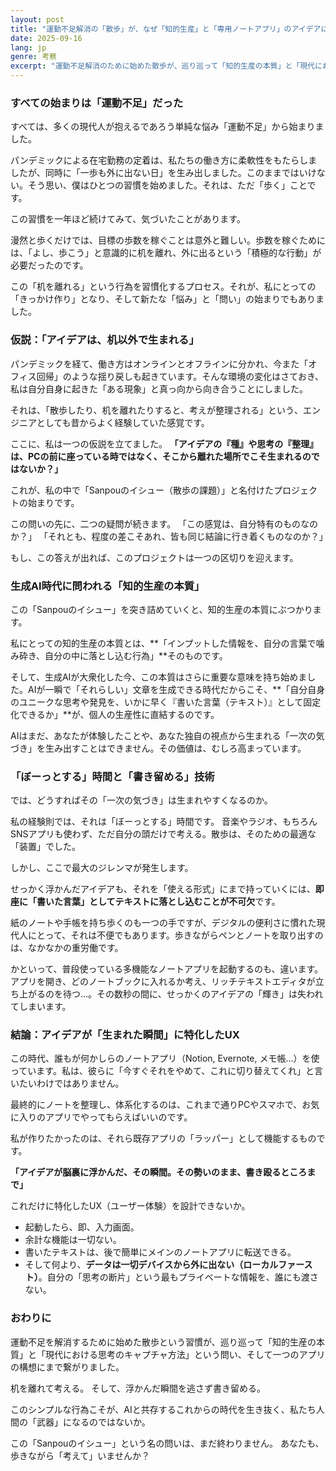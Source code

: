 ```yaml
---
layout: post
title: "運動不足解消の「散歩」が、なぜ「知的生産」と「専用ノートアプリ」のアイデアに行き着いたか"
date: 2025-09-16
lang: jp
genre: 考察
excerpt: "運動不足解消のために始めた散歩が、巡り巡って「知的生産の本質」と「現代における思考のキャプチャ方法」という問い、そして一つのアプリの構想にまで繋がった経緯を綴ります。"
---
```


### すべての始まりは「運動不足」だった

すべては、多くの現代人が抱えるであろう単純な悩み「運動不足」から始まりました。

パンデミックによる在宅勤務の定着は、私たちの働き方に柔軟性をもたらしましたが、同時に「一歩も外に出ない日」を生み出しました。このままではいけない。そう思い、僕はひとつの習慣を始めました。それは、ただ「歩く」ことです。

この習慣を一年ほど続けてみて、気づいたことがあります。

漫然と歩くだけでは、目標の歩数を稼ぐことは意外と難しい。歩数を稼ぐためには、「よし、歩こう」と意識的に机を離れ、外に出るという「積極的な行動」が必要だったのです。

この「机を離れる」という行為を習慣化するプロセス。それが、私にとっての「きっかけ作り」となり、そして新たな「悩み」と「問い」の始まりでもありました。

### 仮説：「アイデアは、机以外で生まれる」

パンデミックを経て、働き方はオンラインとオフラインに分かれ、今また「オフィス回帰」のような揺り戻しも起きています。そんな環境の変化はさておき、私は自分自身に起きた「ある現象」と真っ向から向き合うことにしました。

それは、「散歩したり、机を離れたりすると、考えが整理される」という、エンジニアとしても昔からよく経験していた感覚です。

ここに、私は一つの仮説を立てました。
**「アイデアの『種』や思考の『整理』は、PCの前に座っている時ではなく、そこから離れた場所でこそ生まれるのではないか？」**

これが、私の中で「Sanpouのイシュー（散歩の課題）」と名付けたプロジェクトの始まりです。

この問いの先に、二つの疑問が続きます。
「この感覚は、自分特有のものなのか？」
「それとも、程度の差こそあれ、皆も同じ結論に行き着くものなのか？」

もし、この答えが出れば、このプロジェクトは一つの区切りを迎えます。

### 生成AI時代に問われる「知的生産の本質」

この「Sanpouのイシュー」を突き詰めていくと、知的生産の本質にぶつかります。

私にとっての知的生産の本質とは、**「インプットした情報を、自分の言葉で噛み砕き、自分の中に落とし込む行為」**そのものです。

そして、生成AIが大衆化した今、この本質はさらに重要な意味を持ち始めました。AIが一瞬で「それらしい」文章を生成できる時代だからこそ、**「自分自身のユニークな思考や発見を、いかに早く『書いた言葉（テキスト）』として固定化できるか」**が、個人の生産性に直結するのです。

AIはまだ、あなたが体験したことや、あなた独自の視点から生まれる「一次の気づき」を生み出すことはできません。その価値は、むしろ高まっています。

### 「ぼーっとする」時間と「書き留める」技術

では、どうすればその「一次の気づき」は生まれやすくなるのか。

私の経験則では、それは「ぼーっとする」時間です。
音楽やラジオ、もちろんSNSアプリも使わず、ただ自分の頭だけで考える。散歩は、そのための最適な「装置」でした。

しかし、ここで最大のジレンマが発生します。

せっかく浮かんだアイデアも、それを「使える形式」にまで持っていくには、**即座に「書いた言葉」としてテキストに落とし込むことが不可欠**です。

紙のノートや手帳を持ち歩くのも一つの手ですが、デジタルの便利さに慣れた現代人にとって、それは不便でもあります。歩きながらペンとノートを取り出すのは、なかなかの重労働です。

かといって、普段使っている多機能なノートアプリを起動するのも、違います。
アプリを開き、どのノートブックに入れるか考え、リッチテキストエディタが立ち上がるのを待つ...。その数秒の間に、せっかくのアイデアの「輝き」は失われてしまいます。

### 結論：アイデアが「生まれた瞬間」に特化したUX

この時代、誰もが何かしらのノートアプリ（Notion, Evernote, メモ帳...）を使っています。私は、彼らに「今すぐそれをやめて、これに切り替えてくれ」と言いたいわけではありません。

最終的にノートを整理し、体系化するのは、これまで通りPCやスマホで、お気に入りのアプリでやってもらえばいいのです。

私が作りたかったのは、それら既存アプリの「ラッパー」として機能するものです。

**「アイデアが脳裏に浮かんだ、その瞬間。その勢いのまま、書き殴るところまで」**

これだけに特化したUX（ユーザー体験）を設計できないか。

* 起動したら、即、入力画面。
* 余計な機能は一切ない。
* 書いたテキストは、後で簡単にメインのノートアプリに転送できる。
* そして何より、**データは一切デバイスから外に出ない（ローカルファースト）**。自分の「思考の断片」という最もプライベートな情報を、誰にも渡さない。

### おわりに

運動不足を解消するために始めた散歩という習慣が、巡り巡って「知的生産の本質」と「現代における思考のキャプチャ方法」という問い、そして一つのアプリの構想にまで繋がりました。

机を離れて考える。
そして、浮かんだ瞬間を逃さず書き留める。

このシンプルな行為こそが、AIと共存するこれからの時代を生き抜く、私たち人間の「武器」になるのではないか。

この「Sanpouのイシュー」という名の問いは、まだ終わりません。
あなたも、歩きながら「考えて」いませんか？
